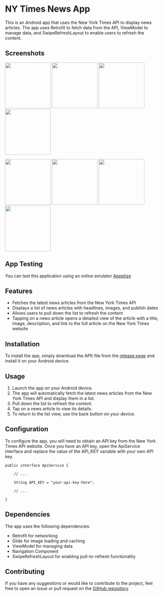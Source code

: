# NY Times News App

This is an Android app that uses the New York Times API to display news articles. The app uses Retrofit to fetch data from the API, ViewModel to manage data, and SwipeRefreshLayout to enable users to refresh the content.


## Screenshots
<p float="left">
<img src="https://user-images.githubusercontent.com/60360836/219853252-9a4f7f06-3cd9-46d4-964d-a329ab4eb0c3.png" width="150px"/>
<img src="https://user-images.githubusercontent.com/60360836/219853257-ce45b5aa-85c9-4472-8b1f-4e62228ef8d7.png" width="150px"/>
<img src="https://user-images.githubusercontent.com/60360836/219853259-b9c9caa9-be81-4272-a7dc-713185220541.png" width="150px"/>
<img src="https://user-images.githubusercontent.com/60360836/219853261-1601c734-d0bc-42bf-bec8-c9211f671043.png" width="150px"/>
</p>

<div></div>
    
<p float="left">
<img src="https://user-images.githubusercontent.com/60360836/219853262-93036fbe-6aa3-473f-9441-ab0f331b3073.png" width="150px"/>
<img src="https://user-images.githubusercontent.com/60360836/219853264-90f776f6-dc39-4ed3-bdbf-4bca4628f8b8.png" width="150px"/>
<img src="https://user-images.githubusercontent.com/60360836/219853267-274f618d-d73b-4a00-98fa-8f723f44fc4b.png" width="150px"/>
<img src="https://user-images.githubusercontent.com/60360836/219853269-4657d93a-7b7e-4ded-b7fb-1c128a1611db.png" width="150px"/>
</p>

## App Testing

You can test this application using an online emulator [Appetize](https://appetize.io/app/xxnvv2urjrlwdud55y63vxssia)

## Features

- Fetches the latest news articles from the New York Times API
- Displays a list of news articles with headlines, images, and publish dates
- Allows users to pull down the list to refresh the content
- Tapping on a news article opens a detailed view of the article with a title, image, description, and link to the full article on the New York Times website


## Installation
To install the app, simply download the APK file from the [release page](https://github.com/JamesHardey/NewsAppllication) and install it on your Android device.

## Usage

1. Launch the app on your Android device.
2. The app will automatically fetch the latest news articles from the New York Times API and display them in a list.
3. Pull down the list to refresh the content.
4. Tap on a news article to view its details.
5. To return to the list view, use the back button on your device.


## Configuration

To configure the app, you will need to obtain an API key from the New York Times API website. Once you have an API key, open the ApiService interface and replace the value of the API_KEY variable with your own API key.

`````
public interface ApiService {

    // ...

    String API_KEY = "your-api-key-here";

    // ...

}
`````


## Dependencies

The app uses the following dependencies:

- Retrofit for networking
- Glide for image loading and caching
- ViewModel for managing data
- Navigation Component
- SwipeRefreshLayout for enabling pull-to-refresh functionality


## Contributing

If you have any suggestions or would like to contribute to the project, feel free to open an issue or pull request on the [GitHub repository](https://github.com/JamesHardey/NewsAppllication/issues).




